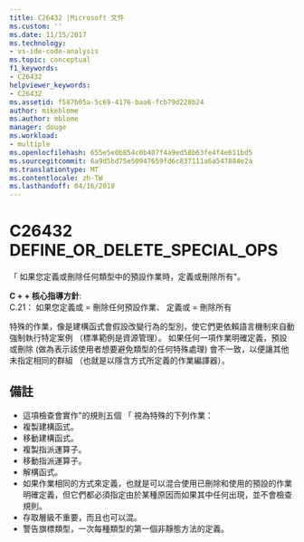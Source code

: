 ```yaml
---
title: C26432 |Microsoft 文件
ms.custom: ''
ms.date: 11/15/2017
ms.technology:
- vs-ide-code-analysis
ms.topic: conceptual
f1_keywords:
- C26432
helpviewer_keywords:
- C26432
ms.assetid: f587b05a-5c69-4176-baa6-fcb79d228b24
author: mikeblome
ms.author: mblome
manager: douge
ms.workload:
- multiple
ms.openlocfilehash: 655e5e0b854c0b407f4a9ed58b63fe4f4e611bd5
ms.sourcegitcommit: 6a9d5bd75e50947659fd6c837111a6a547884e2a
ms.translationtype: MT
ms.contentlocale: zh-TW
ms.lasthandoff: 04/16/2018
---
```

# <a name="c26432-defineordeletespecialops"></a>C26432 DEFINE_OR_DELETE_SPECIAL_OPS
「 如果您定義或刪除任何類型中的預設作業時，定義或刪除所有"。

**C + + 核心指導方針**:   
C.21： 如果您定義或 = 刪除任何預設作業、 定義或 = 刪除所有

特殊的作業，像是建構函式會假設改變行為的型別，使它們更依賴語言機制來自動強制執行特定案例 （標準範例是資源管理）。 如果任何一項作業明確定義，預設或刪除 (做為表示該使用者想要避免類型的任何特殊處理) 會不一致，以便讓其他未指定相同的群組 （也就是以隱含方式所定義的作業編譯器）。 

## <a name="remarks"></a>備註    
 -  這項檢查會實作"的規則五個 「 視為特殊的下列作業：
-  複製建構函式。
-  移動建構函式。
-  複製指派運算子。
-  移動指派運算子。
-  解構函式。
-  如果作業相同的方式來定義，也就是可以混合使用已刪除和使用的預設的作業明確定義，但它們都必須指定由於某種原因而如果其中任何出現，並不會檢查規則。
-  存取層級不重要，而且也可以混。
-  警告旗標類型，一次每種類型的第一個非靜態方法的定義。
